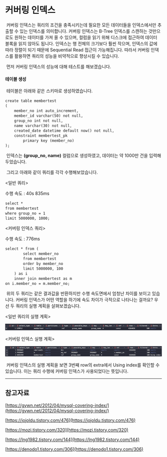 # 커버링 인덱스

 커버링 인덱스는 쿼리의 조건을 충족시키는데 필요한 모든 데이터들을 인덱스에서만 추출할 수 있는 인덱스를 의미합니다. 커버링 인덱스는 B-Tree 인덱스를 스캔하는 것만으로도 원하는 데이터를 가져 올 수 있으며, 컬럼을 읽기 위해 디스크에 접근하여 데이터 블록을 읽지 않아도 됩니다. 인덱스는 행 전체의 크기보다 훨씬 작으며, 인덱스의 값에 따라 정렬이 되기 때문에 Sequential Read 접근이 가능해집니다. 따라서 커버링 인덱스를 활용하면 쿼리의 성능을 비약적으로 향상시킬 수 있습니다.

 먼저 커버링 인덱스의 성능에 대해 테스트를 해보겠습니다.

#### 테이블 생성

 테이블은 아래와 같은 스키마로 생성하였습니다.

```
create table membertest
(
	member_no int auto_increment,
	member_id varchar(50) not null,
	group_no int not null,
	name varchar(30) not null,
	created_date datetime default now() not null,
	constraint membertest_pk
		primary key (member_no)
);
```

 인덱스는 **(group\_no, name)** 컬럼으로 생성하였고, 데이터는 약 1000만 건을 입력해두었습니다.

 그리고 아래와 같이 쿼리를 각각 수행해보았습니다.

<일반 쿼리>

수행 속도 : 40s 835ms

```
select *
from membertest
where group_no = 1
limit 5000000, 1000;
```

<커버링 인덱스 쿼리>

수행 속도 : 776ms

```
select * from (
        select member_no
        from membertest
        order by member_no
        limit 5000000, 100
    ) as i
    inner join membertest as m
on i.member_no = m.member_no;
```

 위의 두 쿼리는 같은 결과값을 반환하지만 수행 속도면에서 엄청난 차이를 보이고 있습니다. 커버링 인덱스가 어떤 역할을 하기에 속도 차이가 극적으로 나타나는 걸까요? 우선 두 쿼리의 실행 계획을 살펴보겠습니다.

<일반 쿼리의 실행 계획>

![common_query](./images/common_query.png)

<커버링 인덱스 실행 계획>

![covering_index_query](./images/covering_index_query.png)

 커버링 인덱스의 실행 계획을 보면 3번째 row의 extra에서 Using index를 확인할 수 있습니다. 이는 쿼리 수행에 커버링 인덱스가 사용되었다는 뜻입니다.

---

## 참고자료

[https://gywn.net/2012/04/mysql-covering-index/](https://gywn.net/2012/04/mysql-covering-index/)

[https://jojoldu.tistory.com/476](https://jojoldu.tistory.com/476)

[https://mozi.tistory.com/320](https://mozi.tistory.com/320)

[https://lng1982.tistory.com/144](https://lng1982.tistory.com/144)

[https://denodo1.tistory.com/306](https://denodo1.tistory.com/306)